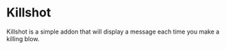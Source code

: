 # Killshot

Killshot is a simple addon that will display a message each time you make a killing blow.
